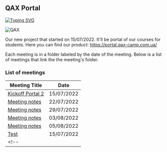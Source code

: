 ## QAX Portal

[![Typing SVG](https://readme-typing-svg.herokuapp.com?color=%2336BCF7&lines=QAX+Practice+Job_offer)](https://git.io/typing-svg)

![QAX](https://user-images.githubusercontent.com/72439798/183751934-2c4537c1-e200-42fd-883d-ce3f3abc2b33.PNG)

Our new project that started on 15/07/2022. 
It'll be portal of our courses for students. Here you can find our product: https://portal.qax-camp.com.ua/  

Each meeting is in a folder labeled by the date of the meeting. Below is a list of meetings that link the the meeting's folder.

### List of meetings

| Meeting Title                                     | Date              |
|---------------------------------------------------|-------------------|
| [Kickoff Portal 2](Kickoff%20Portal%202.md) | 15/07/2022 |
| [Meeting notes](https://github.com/scholokov/qax-portal-2/commit/c48ddf47111db8771e0fbbfa28ea2c901f6a13bb) | 22/07/2022 |
| [Meeting notes](https://github.com/scholokov/qax-portal-2/commit/35113f25e81d7ac38a938851c90a0cada75b77ed) | 29/07/2022 |
| [Meeting notes](https://github.com/scholokov/qax-portal-2/commit/cb4fe82de221704ab0fb12217333900e70880054) | 03/08/2022 |
| [Meeting notes](https://github.com/scholokov/qax-portal-2/commit/138f3aaebfc3bfef22b4f33ece0ee1fd7cc3cd87) | 05/08/2022 |
| [Test](Test.md) | 15/07/2022 |
<!-- |                                              |      |      |     | -->
